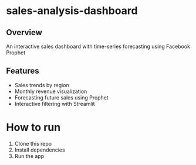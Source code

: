 # sales-analysis-dashboard

## Overview
An interactive sales dashboard with time-series forecasting using Facebook Prophet

## Features
- Sales trends by region
- Monthly revenue visualization
- Forecasting future sales using Prophet
- Interactive filtering with Streamlit

# How to run
1. Clone this repo
2. Install dependencies
3. Run the app

## 
